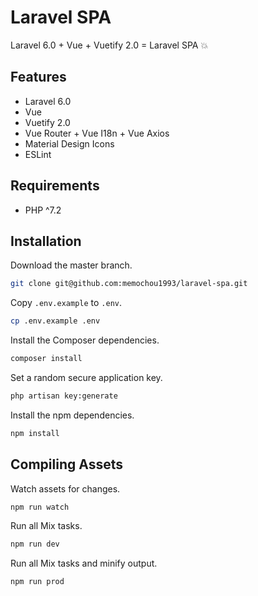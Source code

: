 # Laravel SPA

Laravel 6.0 + Vue + Vuetify 2.0 = Laravel SPA 💥

## Features

- Laravel 6.0
- Vue
- Vuetify 2.0
- Vue Router + Vue I18n + Vue Axios
- Material Design Icons
- ESLint

## Requirements

- PHP ^7.2

## Installation

Download the master branch.

```BASH
git clone git@github.com:memochou1993/laravel-spa.git
```

Copy `.env.example` to `.env`.

```BASH
cp .env.example .env
```

Install the Composer dependencies.

```BASH
composer install
```

Set a random secure application key.

```BASH
php artisan key:generate
```

Install the npm dependencies.

```BASH
npm install
```

## Compiling Assets

Watch assets for changes.

```BASH
npm run watch
```

Run all Mix tasks.

```BASH
npm run dev
```

Run all Mix tasks and minify output.

```BASH
npm run prod
```

